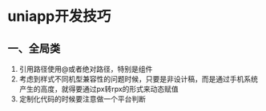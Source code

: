 # uniapp开发技巧

## 一、全局类

1. 引用路径使用@或者绝对路径，特别是组件
2. 考虑到样式不同机型兼容性的问题时候，只要是非设计稿，而是通过手机系统产生的高度，就得要通过px转rpx的形式来动态赋值
3. 定制化代码的时候要注意做一个平台判断


